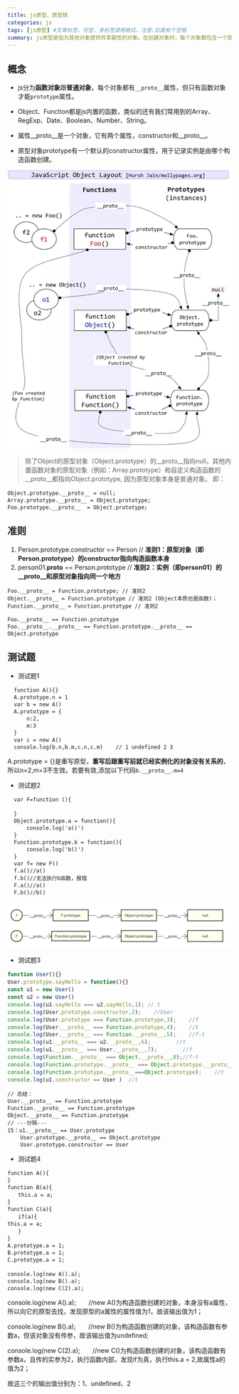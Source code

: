 ```yaml
---
title: js原型、原型链
categories: js
tags: [js原型] #文章标签，可空，多标签请用格式，注意:后面有个空格
summary: js原型是指为其他对象提供共享属性的对象。在创建对象时，每个对象都包含一个隐式引用指向它的原型对象或者null。<br> 原型也是对象，因此它也有自己的原型，这样构成一个原型链。
---
```


## 概念

- js分为**函数对象**跟**普通对象**，每个对象都有`__proto__`属性，但只有函数对象才能`prototype`属性。

- Object、Function都是js内置的函数，类似的还有我们常用到的Array、RegExp、Date、Boolean、Number、String。

- 属性__proto__是一个对象，它有两个属性，constructor和__proto__。

- 原型对象prototype有一个默认的constructor属性，用于记录实例是由哪个构造函数创建。


![js原型、原型链](./images/js原型-01.jpeg)


> 除了Object的原型对象（Object.prototype）的__proto__指向null，其他内置函数对象的原型对象（例如：Array.prototype）和自定义构造函数的
__proto__都指向Object.prototype, 因为原型对象本身是普通对象。
即：
```
Object.prototype.__proto__ = null;
Array.prototype.__proto__ = Object.prototype;
Foo.prototype.__proto__  = Object.prototype;
```

## 准则
1. Person.prototype.constructor == Person 
// **准则1：原型对象（即Person.prototype）的constructor指向构造函数本身**
2. person01.__proto__ == Person.prototype 
// **准则2：实例（即person01）的__proto__和原型对象指向同一个地方**

```
Foo.__proto__ = Function.prototype; // 准则2
Object.__proto__ = Function.prototype // 准则2 (Object本质也是函数)；
Function.__proto__ = Function.prototype // 准则2
```

```
Foo.__proto__ == Function.prototype
Foo.__proto__.__proto__ == Function.prototype.__proto__ == Object.prototype
```



## 测试题
* 测试题1
```
  function A(){}
  A.prototype.n = 1
  var b = new A()
  A.prototype = {
      n:2,
      m:3
  }
  var c = new A()
  console.log(b.n,b.m,c.n,c.m)    // 1 undefined 2 3
```
A.prototype = {}是重写原型，**重写后跟重写前就已经实例化的对象没有关系的**，所以n=2,m=3不生效。若要有效,添加以下代码`b.__proto__.m=4`

* 测试题2
```
  var F=function (){

  }
  Object.prototype.a = function(){
      console.log('a()')
  }
  Function.prototype.b = function(){
      console.log('b()')
  }
  var f= new F()
  f.a()//a()
  f.b()//无法执行b函数，报错
  F.a()//a()
  F.b()//b()
```
![分析](./images/js原型-02.png)

* 测试题3
```javascript {highlight=[9,12,15]}
function User(){}
User.prototype.sayHello = function(){}
const u1 = new User()
const u2 = new User()
console.log(u1.sayHello === u2.sayHello,1); // t
console.log(User.prototype.constructor,2);    //User
console.log(User.prototype === Function.prototype,3);    //f
console.log(User.__proto__ === Function.prototype,4);    //t
console.log(User.__proto__ === Function.__proto__,5);    //f-t
console.log(u1.__proto__ === u2.__proto__,6);        //t
console.log(u1.__proto__ === User.__proto__,7);        //f
console.log(Function.__proto__ === Object.__proto__,8);//f-t
console.log(Function.prototype.__proto__ === Object.prototype.__proto__,9);    //f
console.log(Function.prototype.__proto__===Object.prototype);    //t
console.log(u1.constructor == User )  //t
```
```
// 总结：
User.__proto__ == Function.prototype
Function.__proto__ == Function.prototype
Object.__proto__ == Function.prototype
// ---分隔---
15：u1.__proto__ == User.prototype
    User.prototype.__proto__ == Object.prototype
    User.prototype.constructor == User
```

* 测试题4
```
function A(){
}
function B(a){
　　this.a = a;
}
function C(a){
　　if(a){
this.a = a;
　　}
}
A.prototype.a = 1;
B.prototype.a = 1;
C.prototype.a = 1;
 
console.log(new A().a);
console.log(new B().a);
console.log(new C(2).a);
```
console.log(new A().a);　　//new A()为构造函数创建的对象，本身没有a属性，所以向它的原型去找，发现原型的a属性的属性值为1，故该输出值为1；

console.log(new B().a);　　//new B()为构造函数创建的对象，该构造函数有参数a，但该对象没有传参，故该输出值为undefined;

console.log(new C(2).a);　　//new C()为构造函数创建的对象，该构造函数有参数a，且传的实参为2，执行函数内部，发现if为真，执行this.a = 2,故属性a的值为2；

故这三个的输出值分别为：1、undefined、2

